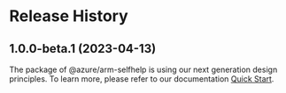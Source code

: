 # Release History
    
## 1.0.0-beta.1 (2023-04-13)

The package of @azure/arm-selfhelp is using our next generation design principles. To learn more, please refer to our documentation [Quick Start](https://aka.ms/js-track2-quickstart).
